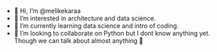 - 👋 Hi, I’m @melikekaraa
- 👀 I’m interested in architecture and data science.
- 🌱 I’m currently learning data science and intro of coding.
- 💞️ I’m looking to collaborate on Python but I dont know anything yet. Though we can talk about almost anything 🌱


<!---
melikekaraa/melikekaraa is a ✨ special ✨ repository because its `README.md` (this file) appears on your GitHub profile.
You can click the Preview link to take a look at your changes.
--->

